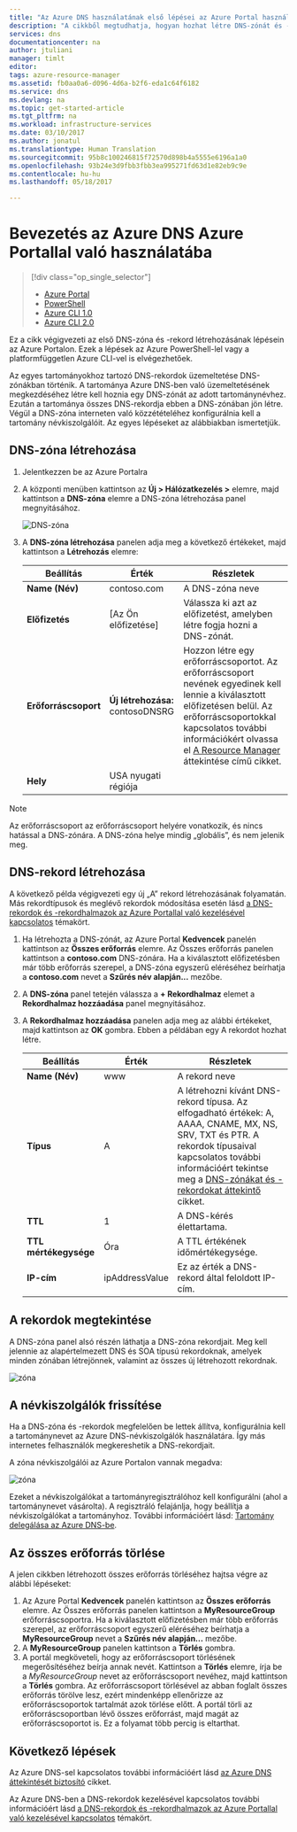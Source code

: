 ```yaml
---
title: "Az Azure DNS használatának első lépései az Azure Portal használatával | Microsoft Docs"
description: "A cikkből megtudhatja, hogyan hozhat létre DNS-zónát és -rekordot az Azure DNS-ben. Ez egy lépésenkénti útmutató, amellyel az Azure Portal használatával létrehozhatja és kezelheti az első DNS-zónáját és -rekordját."
services: dns
documentationcenter: na
author: jtuliani
manager: timlt
editor: 
tags: azure-resource-manager
ms.assetid: fb0aa0a6-d096-4d6a-b2f6-eda1c64f6182
ms.service: dns
ms.devlang: na
ms.topic: get-started-article
ms.tgt_pltfrm: na
ms.workload: infrastructure-services
ms.date: 03/10/2017
ms.author: jonatul
ms.translationtype: Human Translation
ms.sourcegitcommit: 95b8c100246815f72570d898b4a5555e6196a1a0
ms.openlocfilehash: 93b24e3d9fbb3fbb3ea995271fd63d1e82eb9c9e
ms.contentlocale: hu-hu
ms.lasthandoff: 05/18/2017

---
```


<a id="get-started-with-azure-dns-using-the-azure-portal" class="xliff"></a>

# Bevezetés az Azure DNS Azure Portallal való használatába

> [!div class="op_single_selector"]
> * [Azure Portal](dns-getstarted-portal.md)
> * [PowerShell](dns-getstarted-powershell.md)
> * [Azure CLI 1.0](dns-getstarted-cli-nodejs.md)
> * [Azure CLI 2.0](dns-getstarted-cli.md)

Ez a cikk végigvezeti az első DNS-zóna és -rekord létrehozásának lépésein az Azure Portalon. Ezek a lépések az Azure PowerShell-lel vagy a platformfüggetlen Azure CLI-vel is elvégezhetőek.

Az egyes tartományokhoz tartozó DNS-rekordok üzemeltetése DNS-zónákban történik. A tartománya Azure DNS-ben való üzemeltetésének megkezdéséhez létre kell hoznia egy DNS-zónát az adott tartománynévhez. Ezután a tartománya összes DNS-rekordja ebben a DNS-zónában jön létre. Végül a DNS-zóna interneten való közzétételéhez konfigurálnia kell a tartomány névkiszolgálóit. Az egyes lépéseket az alábbiakban ismertetjük.

<a id="create-a-dns-zone" class="xliff"></a>

## DNS-zóna létrehozása

1. Jelentkezzen be az Azure Portalra
2. A központi menüben kattintson az **Új > Hálózatkezelés >** elemre, majd kattintson a **DNS-zóna** elemre a DNS-zóna létrehozása panel megnyitásához.

    ![DNS-zóna](./media/dns-getstarted-portal/openzone650.png)

4. A **DNS-zóna létrehozása** panelen adja meg a következő értékeket, majd kattintson a **Létrehozás** elemre:


   | **Beállítás** | **Érték** | **Részletek** |
   |---|---|---|
   |**Name (Név)**|contoso.com|A DNS-zóna neve|
   |**Előfizetés**|[Az Ön előfizetése]|Válassza ki azt az előfizetést, amelyben létre fogja hozni a DNS-zónát.|
   |**Erőforráscsoport**|**Új létrehozása:** contosoDNSRG|Hozzon létre egy erőforráscsoportot. Az erőforráscsoport nevének egyedinek kell lennie a kiválasztott előfizetésen belül. Az erőforráscsoportokkal kapcsolatos további információkért olvassa el [A Resource Manager](../azure-resource-manager/resource-group-overview.md?toc=%2fazure%2fdns%2ftoc.json#resource-groups) áttekintése című cikket.|
   |**Hely**|USA nyugati régiója||

> [!NOTE]
> Az erőforráscsoport az erőforráscsoport helyére vonatkozik, és nincs hatással a DNS-zónára. A DNS-zóna helye mindig „globális”, és nem jelenik meg.

<a id="create-a-dns-record" class="xliff"></a>

## DNS-rekord létrehozása

A következő példa végigvezeti egy új „A” rekord létrehozásának folyamatán. Más rekordtípusok és meglévő rekordok módosítása esetén lásd [a DNS-rekordok és -rekordhalmazok az Azure Portallal való kezelésével kapcsolatos](dns-operations-recordsets-portal.md) témakört. 

1. Ha létrehozta a DNS-zónát, az Azure Portal **Kedvencek** panelén kattintson az **Összes erőforrás** elemre. Az Összes erőforrás panelen kattintson a **contoso.com** DNS-zónára. Ha a kiválasztott előfizetésben már több erőforrás szerepel, a DNS-zóna egyszerű eléréséhez beírhatja a **contoso.com** nevet a **Szűrés név alapján...** mezőbe.

1. A **DNS-zóna** panel tetején válassza a **+ Rekordhalmaz** elemet a **Rekordhalmaz hozzáadása** panel megnyitásához.

1. A **Rekordhalmaz hozzáadása** panelen adja meg az alábbi értékeket, majd kattintson az **OK** gombra. Ebben a példában egy A rekordot hozhat létre.

   |**Beállítás** | **Érték** | **Részletek** |
   |---|---|---|
   |**Name (Név)**|www|A rekord neve|
   |**Típus**|A| A létrehozni kívánt DNS-rekord típusa. Az elfogadható értékek: A, AAAA, CNAME, MX, NS, SRV, TXT és PTR.  A rekordok típusaival kapcsolatos további információért tekintse meg a [DNS-zónákat és -rekordokat áttekintő](dns-zones-records.md) cikket.|
   |**TTL**|1|A DNS-kérés élettartama.|
   |**TTL mértékegysége**|Óra|A TTL értékének időmértékegysége.|
   |**IP-cím**|ipAddressValue| Ez az érték a DNS-rekord által feloldott IP-cím.|

<a id="view-records" class="xliff"></a>

## A rekordok megtekintése

A DNS-zóna panel alsó részén láthatja a DNS-zóna rekordjait. Meg kell jelennie az alapértelmezett DNS és SOA típusú rekordoknak, amelyek minden zónában létrejönnek, valamint az összes új létrehozott rekordnak.

![zóna](./media/dns-getstarted-portal/viewzone500.png)


<a id="update-name-servers" class="xliff"></a>

## A névkiszolgálók frissítése

Ha a DNS-zóna és -rekordok megfelelően be lettek állítva, konfigurálnia kell a tartománynevet az Azure DNS-névkiszolgálók használatára. Így más internetes felhasználók megkereshetik a DNS-rekordjait.

A zóna névkiszolgálói az Azure Portalon vannak megadva:

![zóna](./media/dns-getstarted-portal/viewzonens500.png)

Ezeket a névkiszolgálókat a tartományregisztrálóhoz kell konfigurálni (ahol a tartománynevet vásárolta). A regisztráló felajánlja, hogy beállítja a névkiszolgálókat a tartományhoz. További információért lásd: [Tartomány delegálása az Azure DNS-be](dns-domain-delegation.md).

<a id="delete-all-resources" class="xliff"></a>

## Az összes erőforrás törlése

A jelen cikkben létrehozott összes erőforrás törléséhez hajtsa végre az alábbi lépéseket:

1. Az Azure Portal **Kedvencek** panelén kattintson az **Összes erőforrás** elemre. Az Összes erőforrás panelen kattintson a **MyResourceGroup** erőforráscsoportra. Ha a kiválasztott előfizetésben már több erőforrás szerepel, az erőforráscsoport egyszerű eléréséhez beírhatja a **MyResourceGroup** nevet a **Szűrés név alapján...** mezőbe.
1. A **MyResourceGroup** panelen kattintson a **Törlés** gombra.
1. A portál megköveteli, hogy az erőforráscsoport törlésének megerősítéséhez beírja annak nevét. Kattintson a **Törlés** elemre, írja be a *MyResourceGroup* nevet az erőforráscsoport nevéhez, majd kattintson a **Törlés** gombra. Az erőforráscsoport törlésével az abban foglalt összes erőforrás törölve lesz, ezért mindenképp ellenőrizze az erőforráscsoportok tartalmát azok törlése előtt. A portál törli az erőforráscsoportban lévő összes erőforrást, majd magát az erőforráscsoportot is. Ez a folyamat több percig is eltarthat.


<a id="next-steps" class="xliff"></a>

## Következő lépések

Az Azure DNS-sel kapcsolatos további információért lásd [az Azure DNS áttekintését biztosító](dns-overview.md) cikket.

Az Azure DNS-ben a DNS-rekordok kezelésével kapcsolatos további információért lásd [a DNS-rekordok és -rekordhalmazok az Azure Portallal való kezelésével kapcsolatos](dns-operations-recordsets-portal.md) témakört.


